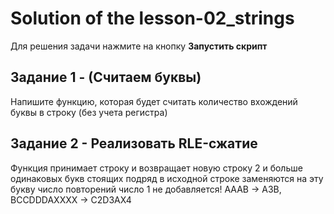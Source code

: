 # Solution of the lesson-02_strings

Для решения задачи нажмите на кнопку **Запустить скрипт**

## Задание 1 - (Считаем буквы)

Напишите функцию, которая будет считать количество вхождений буквы в строку (без учета регистра)

## Задание 2 - Реализовать RLE-сжатие

Функция принимает строку и возвращает новую строку 2 и больше одинаковых букв стоящих подряд в исходной строке заменяются на эту букву число повторений число 1 не добавляется! AAAB -> A3B, BCCDDDAXXXX -> C2D3AX4